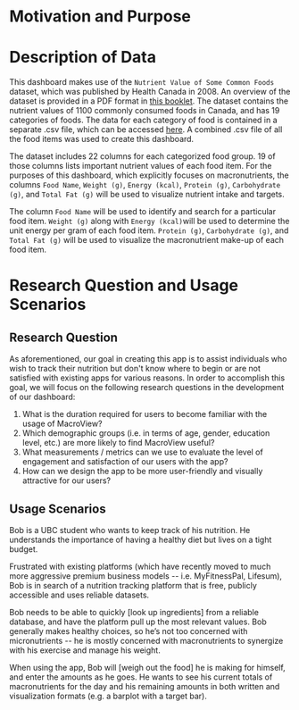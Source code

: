 # Motivation and Purpose

# Description of Data

This dashboard makes use of the `Nutrient Value of Some Common Foods` dataset, which was published by Health Canada in 2008. An overview of the dataset is provided in a PDF format in [this booklet](https://www.canada.ca/en/health-canada/services/food-nutrition/healthy-eating/nutrient-data/nutrient-value-some-common-foods-2008.html).  The dataset contains the nutrient values of 1100 commonly consumed foods in Canada, and has 19 categories of foods. The data for each category of food is contained in a separate .csv file, which can be accessed [here](https://open.canada.ca/data/en/dataset/a289fd54-060c-4a96-9fcf-b1c6e706426f). A combined .csv file of all the food items was used to create this dashboard.

The dataset includes 22 columns for each categorized food group. 19 of those columns lists important nutrient values of each food item. For the purposes of this dashboard, which explicitly focuses on macronutrients, the columns `Food Name`, `Weight (g)`, `Energy (kcal)`,  `Protein (g)`, `Carbohydrate (g)`, and `Total Fat (g)` will be used to visualize nutrient intake and targets.

The column `Food Name` will be used to identify and search for a particular food item. `Weight (g)` along with `Energy (kcal)`will be used to determine the unit energy per gram of each food item. `Protein (g)`, `Carbohydrate (g)`, and `Total Fat (g)` will be used to visualize the macronutrient make-up of each food item.

# Research Question and Usage Scenarios

## Research Question

As aforementioned, our goal in creating this app is to assist individuals who wish to track their nutrition but don't know where to begin or are not satisfied with existing apps for various reasons. In order to accomplish this goal, we will focus on the following research questions in the development of our dashboard:

1.  What is the duration required for users to become familiar with the usage of MacroView?
2.  Which demographic groups (i.e. in terms of age, gender, education level, etc.) are more likely to find MacroView useful?
3.  What measurements / metrics can we use to evaluate the level of engagement and satisfaction of our users with the app?
4.  How can we design the app to be more user-friendly and visually attractive for our users?

## Usage Scenarios

Bob is a UBC student who wants to keep track of his nutrition. He understands the importance of having a healthy diet but lives on a tight budget.

Frustrated with existing platforms (which have recently moved to much more aggressive premium business models -- i.e. MyFitnessPal, Lifesum), Bob is in search of a nutrition tracking platform that is free, publicly accessible and uses reliable datasets. 

Bob needs to be able to quickly [look up ingredients] from a reliable database, and have the platform pull up the most relevant values. Bob generally makes healthy choices, so he’s not too concerned with micronutrients -- he is mostly concerned with macronutrients to synergize with his exercise and manage his weight.

When using the app, Bob will [weigh out the food] he is making for himself, and enter the amounts as he goes. He wants to see his current totals of macronutrients for the day and his remaining amounts in both written and visualization formats (e.g. a barplot with a target bar).
